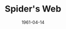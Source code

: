 ---
title: Spider's Web
date: 1961-04-14
closing_date: 1961-04-22
layout: productions
featured_image:
image_caption:
image_credit:
playbill:
category:
Theatre: Theatre Jacksonville
Venue: Little Theatre
cast:
- Sir Rowland Delahaye: Frank Ridge
- Hugo Birch: Elmo Lehman
- Jeremy Warrender: Willard Berdit
- Clarissa Hailsham-Brown: Thelma Mayeron
- Pippa Hailsham-Brown: Jennifer Clinard
- Mildred Peake: Bunni Thornhill
- Elgin: Morris Douceck
- Oliver Costello: Art Logan
- Henry Hailsham-Brown: Edward Allen Heist
- Inspector Lord: Roby Robson
- Constable Jones: Charles Cleghorn, Jr.
crew:
- Director: Maurice Geoffrey
- Stage Manager: Jack Evans
- Book-Holder: Jean Charles
- Lighting:
  - Jack Broughton
  - Ellen Black
  - Don Simmons
- Sound Effects:
  - Charles Brock
  - Marge Rocca
  - Jack Evans
- Properties:
  - Helen Cochran
  - Gayle Swymer
  - Peggy Miller
  - Marge Rocca
  - Galdys Dale
  - Betty Foran
  - Esther Barnes
- Wardrobe: Mrs. Agatha Norvell
- Make-Up:
  - Lynn Perry
  - Anna Chaisson
  - Ellen Black
  - Mary Lee Scrimger
- Scenery:
  - Frank Ridge
  - Peggy Miller
  - Helen Cochran
  - Deborah Rucker
  - Jean Charles
  - Gayle Swymer
  - Paul Galloway
  - Roby Robson
  - Willard Berdit
  - Elmo Lehman
  - Tom Thornhill
  - Dan Simpson
  - Art Logan
  - Thelma Mayeron
  - Bunni Thornhill
  - Ed Heist, Jr.
  - Don Simmons
  - Charles Brock
  - Jack Evans
external_links:
---